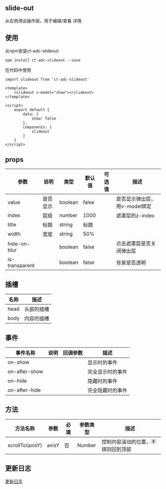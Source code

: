 ## slide-out

从右侧滑出操作层，用于编辑/查看 详情

## 使用

从npm安装ct-adc-slideout

```
npm install ct-adc-slideout --save

```
在代码中使用

```
import slideout from 'ct-adc-slideout'

<template>
	<slideout v-model="show"></slideout>
</template>

<script>
	export default {
		data: {
			show: false
		},
		components: {
			slideout
		}
	}
</script>

```

## props

参数 | 说明 | 类型 | 默认值 | 可选值 | 描述 |
--- | --- | --- | --- | ---- | ---
value | 是否显示 | boolean | false | | 是否显示弹出层，用v-model绑定|
index | 层级 | number | 1000 | | 遮罩层的z-index|
title | 标题 | string | 标题 | | |
width | 宽度 | string | 50% | | |
hide-on-blur |  | boolean | false | |点击遮罩层是否关闭弹出层|
is-transparent |	| boolean | false | | 背景是否透明 |

## 插槽

名称 | 描述 | 
--- | --- 
head | 头部的插槽 |
body | 内容的插槽 | 


## 事件

事件名称 | 说明 | 回调参数 | 描述
--- | --- | --- | --- 
on-show |  |  | 显示时的事件
on-after-show |  |  | 完全显示时的事件
on-hide |  |  | 隐藏时的事件
on-after-hide |  |  | 完全隐藏时的事件	

## 方法

方法名称 | 参数 | 必填 | 参数类型 | 描述
--- | --- | --- | --- | ---
scrollTo(axisY) | axisY | 否 | Number |控制内容滚动的位置，不填则回到顶部

## 更新日志

[更新日志](https://github.com/ct-adc/adc-slideout/blob/master/CHANGELOG.md)


